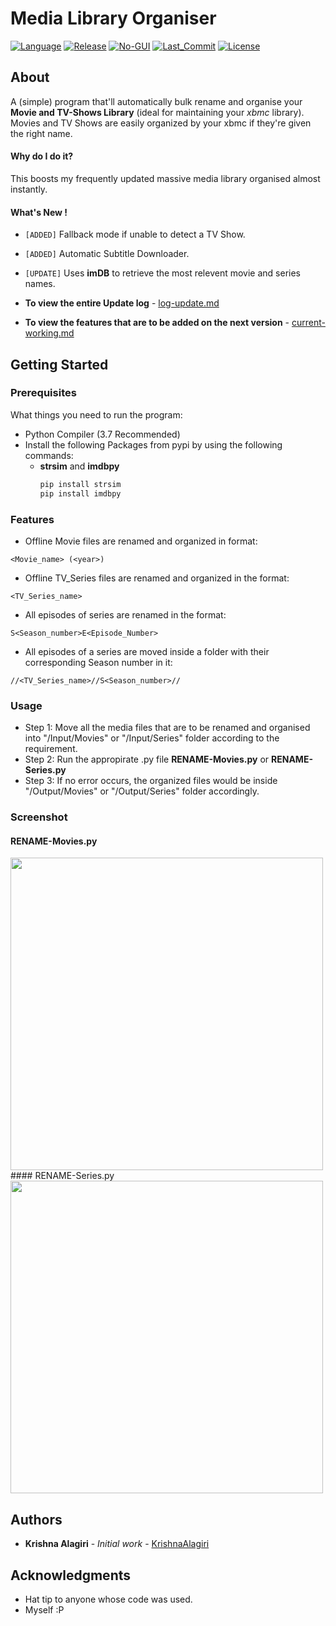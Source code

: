 # Media Library Organiser
[![Language](https://img.shields.io/badge/language-python-blue.svg?style=flat)](https://www.python.org)
[![Release](https://img.shields.io/badge/release-v1.3.0--a1-orange.svg?style=flat)](https://github.com/KrishnaAlagiri/Media-Library-Organiser/releases/tag/v1.3-a1)
[![No-GUI](https://img.shields.io/badge/No--GUI-yellowgreen.svg)](#media-library-organiser)
[![Last_Commit](https://img.shields.io/github/last-commit/KrishnaAlagiri/Media-Library-Organiser.svg)](https://github.com/KrishnaAlagiri/Potential-Waffle/commits/master)
[![License](https://img.shields.io/github/license/KrishnaAlagiri/Media-Library-Organiser.svg?color=blue)](/LICENSE)

## About
A (simple) program that'll automatically bulk rename and organise your **Movie and TV-Shows Library** (ideal for maintaining your *xbmc* library). Movies and TV Shows are easily organized by your xbmc if they're given the right name.
#### Why do I do it?
This boosts my frequently updated massive media library organised almost instantly.
#### What's New !
* `[ADDED]` Fallback mode if unable to detect a TV Show.
* `[ADDED]` Automatic Subtitle Downloader.
* `[UPDATE]` Uses **imDB** to retrieve the most relevent movie and series names.


* **To view the entire Update log** - [log-update.md](https://github.com/KrishnaAlagiri/Media-Library-Organiser/blob/master/log-update.md)
* **To view the features that are to be added on the next version** - [current-working.md](https://github.com/KrishnaAlagiri/Media-Library-Organiser/blob/master/current-working.md)


## Getting Started
### Prerequisites
What things you need to run the program:
- Python Compiler (3.7 Recommended)
- Install the following Packages from pypi by using the following commands:
  - **strsim** and **imdbpy**
    ```bash
    pip install strsim
    pip install imdbpy
    ```

### Features
-  Offline Movie files are renamed and organized in format:
```
<Movie_name> (<year>)
```

- Offline TV_Series files are renamed and organized in the format:
```
<TV_Series_name>
```

- All episodes of series are renamed in the format:
```
S<Season_number>E<Episode_Number>
```

- All episodes of a series are moved inside a folder with their corresponding Season number in it:
```
//<TV_Series_name>//S<Season_number>//
```

### Usage
* Step 1: Move all the media files that are to be renamed and organised into "/Input/Movies" or "/Input/Series" folder according to the requirement.
* Step 2: Run the appropirate .py file **RENAME-Movies.py** or **RENAME-Series.py**
* Step 3: If no error occurs, the organized files would be inside "/Output/Movies" or "/Output/Series" folder accordingly.
### Screenshot
#### RENAME-Movies.py
<img src="https://github.com/KrishnaAlagiri/Media-Library-Organiser/raw/master/Screenshots/Movies%20-%20Before%20and%20After.PNG" width="500"/>
#### RENAME-Series.py
<img src="https://github.com/KrishnaAlagiri/Media-Library-Organiser/raw/master/Screenshots/TV%20Shows%20-%20Before%20and%20After.PNG" width="500"/>

## Authors
* **Krishna Alagiri** - *Initial work* - [KrishnaAlagiri](https://github.com/KrishnaAlagiri/)

## Acknowledgments
* Hat tip to anyone whose code was used.
* Myself :P
